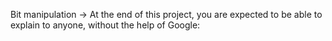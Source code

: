 Bit manipulation
-> At the end of this project, you are expected to be able to explain to anyone, without the help of Google:
